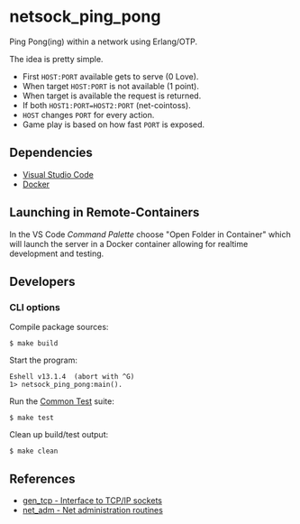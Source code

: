 # netsock_ping_pong

Ping Pong(ing) within a network using Erlang/OTP.

The idea is pretty simple.

- First `HOST:PORT` available gets to serve (0 Love).
- When target `HOST:PORT` is not available (1 point).
- When target is available the request is returned.
- If both `HOST1:PORT=HOST2:PORT` (net-cointoss).
- `HOST` changes `PORT` for every action.
- Game play is based on how fast `PORT` is exposed.

## Dependencies

- [Visual Studio Code](https://code.visualstudio.com/download)
- [Docker](https://docs.docker.com/get-docker)

## Launching in Remote-Containers

In the VS Code _Command Palette_ choose "Open Folder in Container" which will launch the server in a Docker container allowing for realtime development and testing.

## Developers

### CLI options

Compile package sources:

    $ make build

Start the program:

```text
Eshell v13.1.4  (abort with ^G)
1> netsock_ping_pong:main().
```

Run the [Common Test](https://www.erlang.org/doc/man/ct_run.html) suite:

    $ make test

Clean up build/test output:

    $ make clean

## References

- [gen_tcp - Interface to TCP/IP sockets](https://www.erlang.org/doc/man/gen_tcp.html)
- [net_adm - Net administration routines](https://www.erlang.org/doc/man/net_adm.html)
